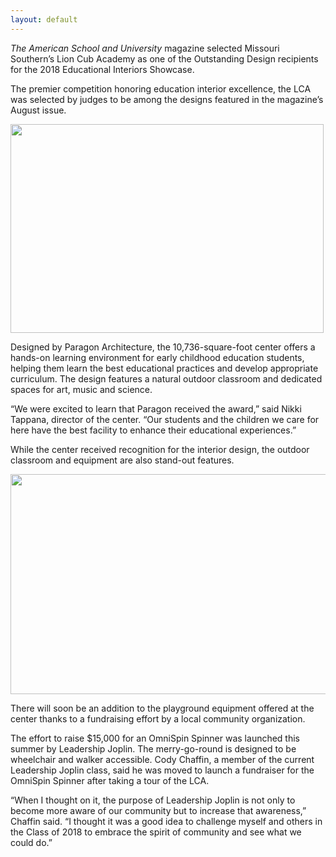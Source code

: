 ```yaml
---
layout: default
---
```

<p><em>The American School and University</em> magazine selected Missouri Southern’s Lion Cub Academy as one of the Outstanding Design recipients for the 2018 Educational Interiors Showcase.</p>
<p>The premier competition honoring education interior excellence, the LCA was selected by judges to be among the designs featured in the magazine’s August issue.</p>
<p><img class="img-responsive  wp-image-3907 alignleft" src="http://crossroads.mssu.edu/wp-content/uploads/2018/12/36254262106_97ac0a000d_z.jpg" alt="" width="501" height="334" srcset="http://crossroads.mssu.edu/wp-content/uploads/2018/12/36254262106_97ac0a000d_z.jpg 640w, http://crossroads.mssu.edu/wp-content/uploads/2018/12/36254262106_97ac0a000d_z-300x200.jpg 300w, http://crossroads.mssu.edu/wp-content/uploads/2018/12/36254262106_97ac0a000d_z-376x251.jpg 376w, http://crossroads.mssu.edu/wp-content/uploads/2018/12/36254262106_97ac0a000d_z-272x182.jpg 272w" sizes="(max-width: 501px) 100vw, 501px" /></p>
<p>Designed by Paragon Architecture, the 10,736-square-foot center offers a hands-on learning environment for early childhood education students, helping them learn the best educational practices and develop appropriate curriculum. The design features a natural outdoor classroom and dedicated spaces for art, music and science.</p>
<p>“We were excited to learn that Paragon received the award,” said Nikki Tappana, director of the center. “Our students and the children we care for here have the best facility to enhance their educational experiences.”</p>
<p>While the center received recognition for the interior design, the outdoor classroom and equipment are also stand-out features.</p>
<p><img class="img-responsive  wp-image-3909 alignright" src="http://crossroads.mssu.edu/wp-content/uploads/2018/12/36254278056_11bf8eddc6_z.jpg" alt="" width="528" height="352" srcset="http://crossroads.mssu.edu/wp-content/uploads/2018/12/36254278056_11bf8eddc6_z.jpg 640w, http://crossroads.mssu.edu/wp-content/uploads/2018/12/36254278056_11bf8eddc6_z-300x200.jpg 300w, http://crossroads.mssu.edu/wp-content/uploads/2018/12/36254278056_11bf8eddc6_z-376x251.jpg 376w, http://crossroads.mssu.edu/wp-content/uploads/2018/12/36254278056_11bf8eddc6_z-272x182.jpg 272w" sizes="(max-width: 528px) 100vw, 528px" /></p>
<p>There will soon be an addition to the playground equipment offered at the center thanks to a fundraising effort by a local community organization.</p>
<p>The effort to raise $15,000 for an OmniSpin Spinner was launched this summer by Leadership Joplin. The merry-go-round is designed to be wheelchair and walker accessible. Cody Chaffin, a member of the current Leadership Joplin class, said he was moved to launch a fundraiser for the OmniSpin Spinner after taking a tour of the LCA.</p>
<p>“When I thought on it, the purpose of Leadership Joplin is not only to become more aware of our community but to increase that awareness,” Chaffin said. “I thought it was a good idea to challenge myself and others in the Class of 2018 to embrace the spirit of community and see what we could do.”</p>
